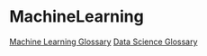 # MachineLearning

[Machine Learning Glossary](https://developers.google.com/machine-learning/glossary/)
[Data Science Glossary](https://www.analyticsvidhya.com/glossary-of-common-statistics-and-machine-learning-terms/)
